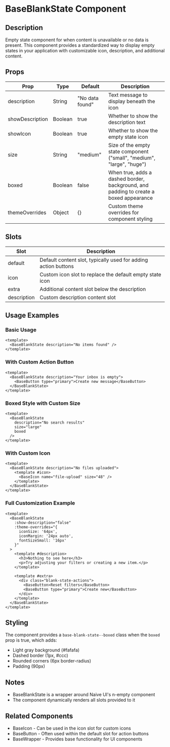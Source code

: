 # BaseBlankState Component

## Description
Empty state component for when content is unavailable or no data is present. This component provides a standardized way to display empty states in your application with customizable icon, description, and additional content.

## Props

| Prop | Type | Default | Description |
|------|------|---------|-------------|
| description | String | "No data found" | Text message to display beneath the icon |
| showDescription | Boolean | true | Whether to show the description text |
| showIcon | Boolean | true | Whether to show the empty state icon |
| size | String | "medium" | Size of the empty state component ("small", "medium", "large", "huge") |
| boxed | Boolean | false | When true, adds a dashed border, background, and padding to create a boxed appearance |
| themeOverrides | Object | {} | Custom theme overrides for component styling |

## Slots

| Slot | Description |
|------|-------------|
| default | Default content slot, typically used for adding action buttons |
| icon | Custom icon slot to replace the default empty state icon |
| extra | Additional content slot below the description |
| description | Custom description content slot |

## Usage Examples

### Basic Usage
```vue
<template>
  <BaseBlankState description="No items found" />
</template>
```

### With Custom Action Button
```vue
<template>
  <BaseBlankState description="Your inbox is empty">
    <BaseButton type="primary">Create new message</BaseButton>
  </BaseBlankState>
</template>
```

### Boxed Style with Custom Size
```vue
<template>
  <BaseBlankState 
    description="No search results" 
    size="large" 
    boxed
  />
</template>
```

### With Custom Icon
```vue
<template>
  <BaseBlankState description="No files uploaded">
    <template #icon>
      <BaseIcon name="file-upload" size="48" />
    </template>
  </BaseBlankState>
</template>
```

### Full Customization Example
```vue
<template>
  <BaseBlankState 
    :show-description="false" 
    :theme-overrides="{ 
      iconSize: '64px',
      iconMargin: '24px auto',
      fontSizeSmall: '16px'
    }"
  >
    <template #description>
      <h3>Nothing to see here</h3>
      <p>Try adjusting your filters or creating a new item.</p>
    </template>
    
    <template #extra>
      <div class="blank-state-actions">
        <BaseButton>Reset filters</BaseButton>
        <BaseButton type="primary">Create new</BaseButton>
      </div>
    </template>
  </BaseBlankState>
</template>
```

## Styling
The component provides a `base-blank-state--boxed` class when the `boxed` prop is true, which adds:
- Light gray background (#fafafa)
- Dashed border (1px, #ccc)
- Rounded corners (6px border-radius)
- Padding (90px)

## Notes
- BaseBlankState is a wrapper around Naive UI's n-empty component
- The component dynamically renders all slots provided to it

## Related Components
- BaseIcon - Can be used in the icon slot for custom icons
- BaseButton - Often used within the default slot for action buttons
- BaseWrapper - Provides base functionality for UI components
